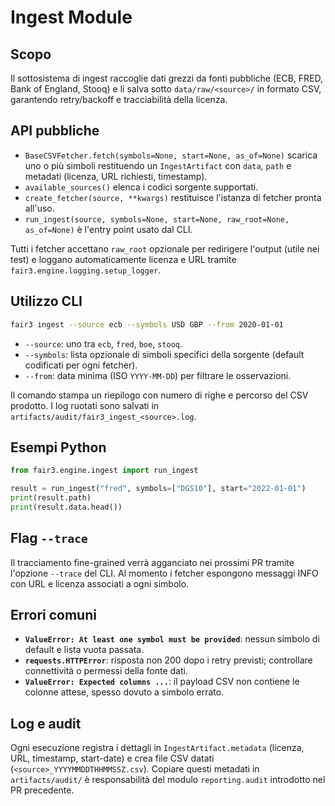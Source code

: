 # Ingest Module

## Scopo
Il sottosistema di ingest raccoglie dati grezzi da fonti pubbliche (ECB, FRED, Bank of England, Stooq) e li salva sotto `data/raw/<source>/` in formato CSV, garantendo retry/backoff e tracciabilità della licenza.

## API pubbliche
- `BaseCSVFetcher.fetch(symbols=None, start=None, as_of=None)` scarica uno o più simboli restituendo un `IngestArtifact` con `data`, `path` e metadati (licenza, URL richiesti, timestamp).
- `available_sources()` elenca i codici sorgente supportati.
- `create_fetcher(source, **kwargs)` restituisce l'istanza di fetcher pronta all'uso.
- `run_ingest(source, symbols=None, start=None, raw_root=None, as_of=None)` è l'entry point usato dal CLI.

Tutti i fetcher accettano `raw_root` opzionale per redirigere l'output (utile nei test) e loggano automaticamente licenza e URL tramite `fair3.engine.logging.setup_logger`.

## Utilizzo CLI
```bash
fair3 ingest --source ecb --symbols USD GBP --from 2020-01-01
```
- `--source`: uno tra `ecb`, `fred`, `boe`, `stooq`.
- `--symbols`: lista opzionale di simboli specifici della sorgente (default codificati per ogni fetcher).
- `--from`: data minima (ISO `YYYY-MM-DD`) per filtrare le osservazioni.

Il comando stampa un riepilogo con numero di righe e percorso del CSV prodotto. I log ruotati sono salvati in `artifacts/audit/fair3_ingest_<source>.log`.

## Esempi Python
```python
from fair3.engine.ingest import run_ingest

result = run_ingest("fred", symbols=["DGS10"], start="2022-01-01")
print(result.path)
print(result.data.head())
```

## Flag `--trace`
Il tracciamento fine-grained verrà agganciato nei prossimi PR tramite l'opzione `--trace` del CLI. Al momento i fetcher espongono messaggi INFO con URL e licenza associati a ogni simbolo.

## Errori comuni
- **`ValueError: At least one symbol must be provided`**: nessun simbolo di default e lista vuota passata.
- **`requests.HTTPError`**: risposta non 200 dopo i retry previsti; controllare connettività o permessi della fonte dati.
- **`ValueError: Expected columns ...`**: il payload CSV non contiene le colonne attese, spesso dovuto a simbolo errato.

## Log e audit
Ogni esecuzione registra i dettagli in `IngestArtifact.metadata` (licenza, URL, timestamp, start-date) e crea file CSV datati (`<source>_YYYYMMDDTHHMMSSZ.csv`). Copiare questi metadati in `artifacts/audit/` è responsabilità del modulo `reporting.audit` introdotto nel PR precedente.

